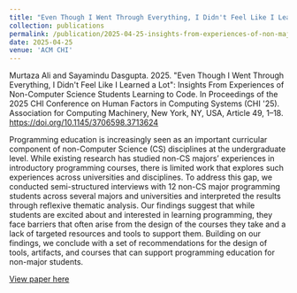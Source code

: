 ```yaml
---
title: "Even Though I Went Through Everything, I Didn't Feel Like I Learned a Lot": Insights From Experiences of Non-Computer Science Students Learning to Code
collection: publications
permalink: /publication/2025-04-25-insights-from-experiences-of-non-majors-number-50
date: 2025-04-25
venue: 'ACM CHI'
---
```


Murtaza Ali and Sayamindu Dasgupta. 2025. "Even Though I Went Through Everything, I Didn't Feel Like I Learned a Lot": Insights From Experiences of Non-Computer Science Students Learning to Code. In Proceedings of the 2025 CHI Conference on Human Factors in Computing Systems (CHI '25). Association for Computing Machinery, New York, NY, USA, Article 49, 1–18. https://doi.org/10.1145/3706598.3713624

Programming education is increasingly seen as an important curricular component of non-Computer Science (CS) disciplines at the undergraduate level. While existing research has studied non-CS majors’ experiences in introductory programming courses, there is limited work that explores such experiences across universities and disciplines. To address this gap, we conducted semi-structured interviews with 12 non-CS major programming students across several majors and universities and interpreted the results through reflexive thematic analysis. Our findings suggest that while students are excited about and interested in learning programming, they face barriers that often arise from the design of the courses they take and a lack of targeted resources and tools to support them. Building on our findings, we conclude with a set of recommendations for the design of tools, artifacts, and courses that can support programming education for non-major students.

[View paper here]([https://dl.acm.org/doi/abs/10.1145/3632620.3671097](https://dl.acm.org/doi/full/10.1145/3706598.3713624))
